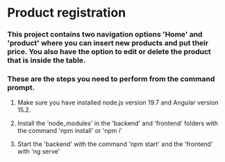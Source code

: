 # Product registration 


### This project contains two navigation options 'Home' and 'product' where you can insert new products and put their price. You also have the option to edit or delete the product that is inside the table.



### These are the steps you need to perform from the command prompt. 


1. Make sure you have installed node.js version 19.7 and Angular version 15.2.

2. Install the 'node_modules' in the 'backend' and 'frontend' folders with the command 'npm install' or 'npm i'
3. Start the 'backend' with the command 'npm start' and the 'frontend' with 'ng serve'
